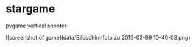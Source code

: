 # stargame
pygame vertical shooter

![screenshot of game](data/Bildschirmfoto zu 2019-03-09 10-40-08.png)
